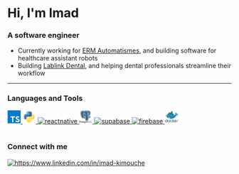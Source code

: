<h1 align="left">Hi, I'm Imad</h1>
<h3 align="lfet">A software engineer</h3>

- Currently working for [ERM Automatismes](https://www.erm-automatismes.com/), and building software for healthcare assistant robots
- Building [Lablink Dental](https://lablinkdental.com/), and helping dental professionals streamline their workflow

---

<h3 align="left">Languages and Tools</h3>
<p align="left">

<a href="https://www.typescriptlang.org/" target="_blank" rel="noreferrer">
<img src="https://raw.githubusercontent.com/devicons/devicon/master/icons/typescript/typescript-original.svg" alt="typescript" width="30" height="30"/> 
</a>
<a href="https://www.python.org" target="_blank" rel="noreferrer"> 
<img src="https://raw.githubusercontent.com/devicons/devicon/master/icons/python/python-original.svg" alt="python" width="30" height="30"/> 
</a>
<a href="https://reactnative.dev/" target="_blank" rel="noreferrer">
<img src="https://reactnative.dev/img/header_logo.svg" alt="reactnative" width="30" height="30"/> 
</a>
<a href="https://www.postgresql.org" target="_blank" rel="noreferrer"> 
<img src="https://raw.githubusercontent.com/devicons/devicon/master/icons/postgresql/postgresql-original-wordmark.svg" alt="postgresql" width="30" height="30"/>
</a> 
<a href="https://supabase.com/" target="_blank" rel="noreferrer"> 
<img src="https://www.vectorlogo.zone/logos/supabase/supabase-icon.svg" alt="supabase" width="30" height="30"/> 
</a> 
<a href="https://firebase.google.com/" target="_blank" rel="noreferrer"> 
<img src="https://www.vectorlogo.zone/logos/firebase/firebase-icon.svg" alt="firebase" width="30" height="30"/> 
</a> 
<a href="https://www.docker.com/" target="_blank" rel="noreferrer"> 
<img src="https://raw.githubusercontent.com/devicons/devicon/master/icons/docker/docker-original-wordmark.svg" alt="docker" width="30" height="30"/> 
</a>
</p>

#

<h3 align="left">Connect with me</h3>
<p align="left">
<a href="http://www.linkedin.com/in/imad-kimouche" target="blank"><img align="center" src="https://raw.githubusercontent.com/rahuldkjain/github-profile-readme-generator/master/src/images/icons/Social/linked-in-alt.svg" alt="https://www.linkedin.com/in/imad-kimouche" height="30" width="30" /></a>
</p>

